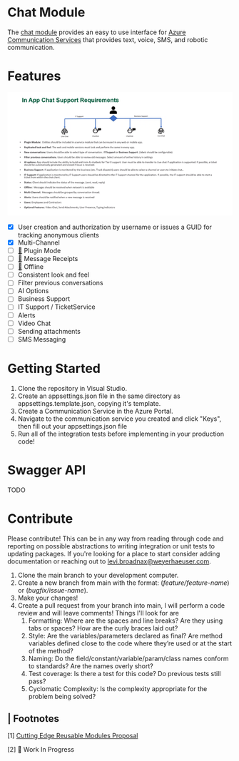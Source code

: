 # Chat Module
The [chat module](#footnotes) provides an easy to use interface for [Azure Communication Services](https://azure.microsoft.com/en-us/services/communication-services/) that provides text, voice, SMS, and robotic communication.
  
# Features
![Features Image](FeatureRequirements.png)
- [x] User creation and authorization by username or issues a GUID for tracking anonymous clients
- [x] Multi-Channel
- [ ] [🚧](#footnotes) Plugin Mode
- [ ] [🚧](#footnotes) Message Receipts
- [ ] [🚧](#footnotes) Offline
- [ ] Consistent look and feel
- [ ] Filter previous conversations
- [ ] AI Options
- [ ] Business Support
- [ ] IT Support / TicketService
- [ ] Alerts
- [ ] Video Chat
- [ ] Sending attachments
- [ ] SMS Messaging

# Getting Started
1. Clone the repository in Visual Studio.
2. Create an appsettings.json file in the same directory as appsettings.template.json, copying it's template.
3. Create a Communication Service in the Azure Portal.
4. Navigate to the communication service you created and click "Keys", then fill out your appsettings.json file
5. Run all of the integration tests before implementing in your production code!

# Swagger API
TODO

# Contribute
Please contribute! This can be in any way from reading through code and reporting on possible abstractions to writing integration or unit tests to updating packages. If you're looking for a place to start consider adding documentation or reaching out to <levi.broadnax@weyerhaeuser.com>.
1. Clone the main branch to your development computer.
2. Create a new branch from main with the format: (_feature/feature-name_) or (_bugfix/issue-name_).
3. Make your changes!
4. Create a pull request from your branch into main, I will perform a code review and will leave comments! Things I'll look for are
   1. Formatting: Where are the spaces and line breaks? Are they using tabs or spaces? How are the curly braces laid out?
   2. Style: Are the variables/parameters declared as final? Are method variables defined close to the code where they’re used or at the start of the method?
   3. Naming: Do the field/constant/variable/param/class names conform to standards? Are the names overly short?
   4. Test coverage: Is there a test for this code? Do previous tests still pass?
   5. Cyclomatic Complexity: Is the complexity appropriate for the problem being solved?

## | Footnotes
[1] [Cutting Edge Reusable Modules Proposal](https://cuttingedge.weyerhaeuser.com/servlet/hype/IMT?documentId=93cc0f6b0a78863f1665c9bed07b5f95&userAction=Browse&templateName=)

[2] 🚧 Work In Progress